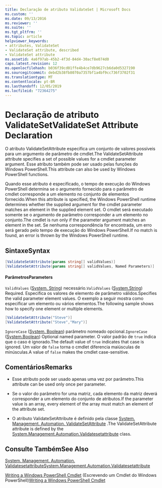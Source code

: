 ```yaml
---
title: Declaração de atributo ValidateSet | Microsoft Docs
ms.custom: ''
ms.date: 09/13/2016
ms.reviewer: ''
ms.suite: ''
ms.tgt_pltfrm: ''
ms.topic: article
helpviewer_keywords:
- attributes, ValidateSet
- ValidateSet attribute, described
- ValidateSet attribute
ms.assetid: 4a6f97ab-45b2-4f3d-84d4-30acf8e074d0
caps.latest.revision: 12
ms.openlocfilehash: b036f39cd01ffe4b4ce7db9627cb6da0d5327190
ms.sourcegitcommit: debd2b38fb8070a7357bf1a4bf9cc736f3702f31
ms.translationtype: MT
ms.contentlocale: pt-BR
ms.lasthandoff: 12/05/2019
ms.locfileid: "72364275"
---
```

# <a name="validateset-attribute-declaration"></a><span data-ttu-id="5f9b8-102">Declaração de atributo ValidateSet</span><span class="sxs-lookup"><span data-stu-id="5f9b8-102">ValidateSet Attribute Declaration</span></span>

<span data-ttu-id="5f9b8-103">O atributo ValidateSetAttribute especifica um conjunto de valores possíveis para um argumento de parâmetro de cmdlet.</span><span class="sxs-lookup"><span data-stu-id="5f9b8-103">The ValidateSetAttribute attribute specifies a set of possible values for a cmdlet parameter argument.</span></span> <span data-ttu-id="5f9b8-104">Esse atributo também pode ser usado pelas funções do Windows PowerShell.</span><span class="sxs-lookup"><span data-stu-id="5f9b8-104">This attribute can also be used by Windows PowerShell functions.</span></span>

<span data-ttu-id="5f9b8-105">Quando esse atributo é especificado, o tempo de execução do Windows PowerShell determina se o argumento fornecido para o parâmetro de cmdlet corresponde a um elemento no conjunto de elementos fornecido.</span><span class="sxs-lookup"><span data-stu-id="5f9b8-105">When this attribute is specified, the Windows PowerShell runtime determines whether the supplied argument for the cmdlet parameter matches an element in the supplied element set.</span></span> <span data-ttu-id="5f9b8-106">O cmdlet será executado somente se o argumento de parâmetro corresponder a um elemento no conjunto.</span><span class="sxs-lookup"><span data-stu-id="5f9b8-106">The cmdlet is run only if the parameter argument matches an element in the set.</span></span> <span data-ttu-id="5f9b8-107">Se nenhuma correspondência for encontrada, um erro será gerado pelo tempo de execução do Windows PowerShell.</span><span class="sxs-lookup"><span data-stu-id="5f9b8-107">If no match is found, an error is thrown by the Windows PowerShell runtime.</span></span>

## <a name="syntax"></a><span data-ttu-id="5f9b8-108">Sintaxe</span><span class="sxs-lookup"><span data-stu-id="5f9b8-108">Syntax</span></span>

```csharp
[ValidateSetAttribute(params string[] validValues)]
[ValidateSetAttribute(params string[] validValues, Named Parameters)]
```

#### <a name="parameters"></a><span data-ttu-id="5f9b8-109">Parâmetros</span><span class="sxs-lookup"><span data-stu-id="5f9b8-109">Parameters</span></span>

<span data-ttu-id="5f9b8-110">`ValidValues` ([System. String](/dotnet/api/System.String)) necessário.</span><span class="sxs-lookup"><span data-stu-id="5f9b8-110">`ValidValues` ([System.String](/dotnet/api/System.String)) Required.</span></span> <span data-ttu-id="5f9b8-111">Especifica os valores de elemento de parâmetro válidos.</span><span class="sxs-lookup"><span data-stu-id="5f9b8-111">Specifies the valid parameter element values.</span></span> <span data-ttu-id="5f9b8-112">O exemplo a seguir mostra como especificar um elemento ou vários elementos.</span><span class="sxs-lookup"><span data-stu-id="5f9b8-112">The following sample shows how to specify one element or multiple elements.</span></span>

```csharp
[ValidateSetAttribute("Steve")]
[ValidateSetAttribute("Steve","Mary")]
```

<span data-ttu-id="5f9b8-113">`IgnoreCase` ([System. Boolean](/dotnet/api/System.Boolean)) parâmetro nomeado opcional.</span><span class="sxs-lookup"><span data-stu-id="5f9b8-113">`IgnoreCase` ([System.Boolean](/dotnet/api/System.Boolean)) Optional named parameter.</span></span> <span data-ttu-id="5f9b8-114">O valor padrão de `true` indica que o caso é ignorado.</span><span class="sxs-lookup"><span data-stu-id="5f9b8-114">The default value of `true` indicates that case is ignored.</span></span> <span data-ttu-id="5f9b8-115">Um valor de `false` torna o cmdlet diferencia maiúsculas de minúsculas.</span><span class="sxs-lookup"><span data-stu-id="5f9b8-115">A value of `false` makes the cmdlet case-sensitive.</span></span>

## <a name="remarks"></a><span data-ttu-id="5f9b8-116">Comentários</span><span class="sxs-lookup"><span data-stu-id="5f9b8-116">Remarks</span></span>

- <span data-ttu-id="5f9b8-117">Esse atributo pode ser usado apenas uma vez por parâmetro.</span><span class="sxs-lookup"><span data-stu-id="5f9b8-117">This attribute can be used only once per parameter.</span></span>

- <span data-ttu-id="5f9b8-118">Se o valor do parâmetro for uma matriz, cada elemento da matriz deverá corresponder a um elemento do conjunto de atributos.</span><span class="sxs-lookup"><span data-stu-id="5f9b8-118">If the parameter value is an array, every element of the array must match an element of the attribute set.</span></span>

- <span data-ttu-id="5f9b8-119">O atributo ValidateSetAttribute é definido pela classe [System. Management. Automation. ValidateSetAttribute](/dotnet/api/System.Management.Automation.ValidateSetAttribute) .</span><span class="sxs-lookup"><span data-stu-id="5f9b8-119">The ValidateSetAttribute attribute is defined by the [System.Management.Automation.Validatesetattribute](/dotnet/api/System.Management.Automation.ValidateSetAttribute) class.</span></span>

## <a name="see-also"></a><span data-ttu-id="5f9b8-120">Consulte Também</span><span class="sxs-lookup"><span data-stu-id="5f9b8-120">See Also</span></span>

[<span data-ttu-id="5f9b8-121">System. Management. Automation. Validatesetattribute</span><span class="sxs-lookup"><span data-stu-id="5f9b8-121">System.Management.Automation.Validatesetattribute</span></span>](/dotnet/api/System.Management.Automation.ValidateSetAttribute)

<span data-ttu-id="5f9b8-122">[Writing a Windows PowerShell Cmdlet](./writing-a-windows-powershell-cmdlet.md) (Escrevendo um Cmdlet do Windows PowerShell)</span><span class="sxs-lookup"><span data-stu-id="5f9b8-122">[Writing a Windows PowerShell Cmdlet](./writing-a-windows-powershell-cmdlet.md)</span></span>

